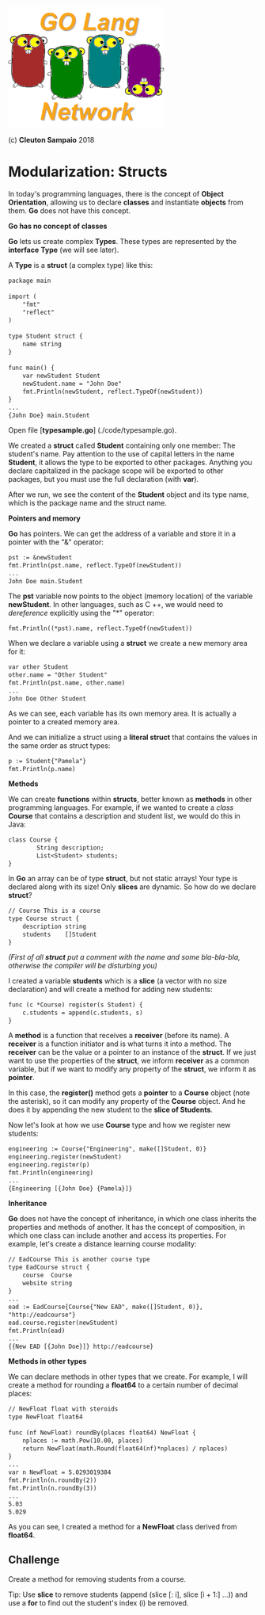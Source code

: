![](../../golangnetwork-logo.png)

(c) **Cleuton Sampaio** 2018

# Modularization: Structs

In today's programming languages, there is the concept of **Object Orientation**, allowing us to declare **classes** and instantiate **objects** from them. **Go** does not have this concept.

**Go has no concept of classes**

**Go** lets us create complex **Types**. These types are represented by the **interface** **Type** (we will see later).

A **Type** is a **struct** (a complex type) like this:

```
package main

import (
	"fmt"
	"reflect"
)

type Student struct {
	name string
}

func main() {
	var newStudent Student
	newStudent.name = "John Doe"
	fmt.Println(newStudent, reflect.TypeOf(newStudent))
}
...
{John Doe} main.Student
```

Open file [**typesample.go**] (./code/typesample.go).

We created a **struct** called **Student** containing only one member: The student's name. Pay attention to the use of capital letters in the name **Student**, it allows the type to be exported to other packages. Anything you declare capitalized in the package scope will be exported to other packages, but you must use the full declaration (with **var**).

After we run, we see the content of the **Student** object and its type name, which is the package name and the struct name.

**Pointers and memory**

**Go** has pointers. We can get the address of a variable and store it in a pointer with the "&" operator:
```
pst := &newStudent
fmt.Println(pst.name, reflect.TypeOf(newStudent))
...
John Doe main.Student
```

The **pst** variable now points to the object (memory location) of the variable **newStudent**. In other languages, such as C ++, we would need to *dereference* explicitly using the "*" operator:

```
fmt.Println((*pst).name, reflect.TypeOf(newStudent))
```

When we declare a variable using a **struct** we create a new memory area for it:

```
var other Student
other.name = "Other Student"
fmt.Println(pst.name, other.name)
...
John Doe Other Student
```

As we can see, each variable has its own memory area. It is actually a pointer to a created memory area.

And we can initialize a struct using a **literal struct** that contains the values ​​in the same order as struct types: 

```
p := Student{"Pamela"}
fmt.Println(p.name)
```

**Methods**

We can create **functions** within **structs**, better known as **methods** in other programming languages. For example, if we wanted to create a *class* **Course** that contains a description and student list, we would do this in Java:

```
class Course {
        String description;
        List<Student> students;
}
```

In **Go** an array can be of type **struct**, but not static arrays! Your type is declared along with its size! Only **slices** are dynamic. So how do we declare **struct**?

```
// Course This is a course
type Course struct {
	description string
	students    []Student
}
```

*(First of all **struct** put a comment with the name and some bla-bla-bla, otherwise the compiler will be disturbing you)*

I created a variable **students** which is a **slice** (a vector with no size declaration) and will create a method for adding new students:

```
func (c *Course) register(s Student) {
	c.students = append(c.students, s)
}
```

A **method** is a function that receives a **receiver** (before its name). A **receiver** is a function initiator and is what turns it into a method. The **receiver** can be the value or a pointer to an instance of the **struct**. If we just want to use the properties of the **struct**, we inform **receiver** as a common variable, but if we want to modify any property of the **struct**, we inform it as **pointer**.

In this case, the **register()** method gets a **pointer** to a **Course** object (note the asterisk), so it can modify any property of the **Course** object. And he does it by appending the new student to the **slice of Students**.

Now let's look at how we use **Course** type and how we register new students:

```
engineering := Course{"Engineering", make([]Student, 0)}
engineering.register(newStudent)
engineering.register(p)
fmt.Println(engineering)
...
{Engineering [{John Doe} {Pamela}]}
```

**Inheritance**

**Go** does not have the concept of inheritance, in which one class inherits the properties and methods of another. It has the concept of composition, in which one class can include another and access its properties. For example, let's create a distance learning course modality:

```
// EadCourse This is another course type
type EadCourse struct {
	course  Course
	website string
}
...
ead := EadCourse{Course{"New EAD", make([]Student, 0)}, "http://eadcourse"}
ead.course.register(newStudent)
fmt.Println(ead)
...
{{New EAD [{John Doe}]} http://eadcourse}
```

**Methods in other types**

We can declare methods in other types that we create. For example, I will create a method for rounding a **float64** to a certain number of decimal places:

```
// NewFloat float with steroids
type NewFloat float64

func (nf NewFloat) roundBy(places float64) NewFloat {
	nplaces := math.Pow(10.00, places)
	return NewFloat(math.Round(float64(nf)*nplaces) / nplaces)
}
...
var n NewFloat = 5.0293019384
fmt.Println(n.roundBy(2))
fmt.Println(n.roundBy(3))
...
5.03
5.029
```

As you can see, I created a method for a **NewFloat** class derived from **float64**.

## Challenge

Create a method for removing students from a course.

Tip: Use **slice** to remove students (append (slice [: i], slice [i + 1:] ...)) and use a **for** to find out the student's index (i) be removed.